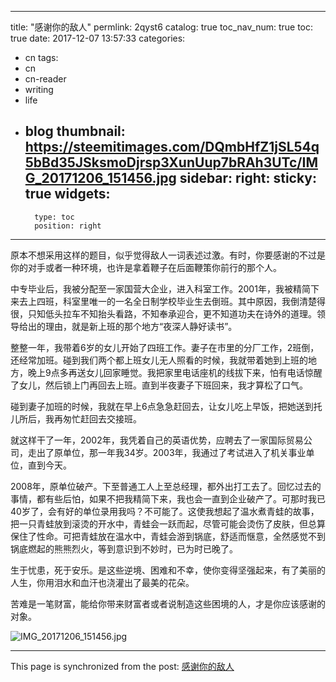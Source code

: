
---
title: "感谢你的敌人"
permlink: 2qyst6
catalog: true
toc_nav_num: true
toc: true
date: 2017-12-07 13:57:33
categories:
- cn
tags:
- cn
- cn-reader
- writing
- life
- blog
thumbnail: https://steemitimages.com/DQmbHfZ1jSL54q5bBd35JSksmoDjrsp3XunUup7bRAh3UTc/IMG_20171206_151456.jpg
sidebar:
    right:
        sticky: true
widgets:
    -
        type: toc
        position: right
---


原本不想采用这样的题目，似乎觉得敌人一词表述过激。有时，你要感谢的不过是你的对手或者一种环境，也许是拿着鞭子在后面鞭策你前行的那个人。

中专毕业后，我被分配至一家国营大企业，进入科室工作。2001年，我被精简下来去上四班，科室里唯一的一名全日制学校毕业生去倒班。其中原因，我倒清楚得很，只知低头拉车不知抬头看路，不知奉承迎合，更不知道功夫在诗外的道理。领导给出的理由，就是新上班的那个地方“夜深人静好读书”。

整整一年，我带着6岁的女儿开始了四班工作。妻子在市里的分厂工作，2班倒，还经常加班。碰到我们两个都上班女儿无人照看的时候，我就带着她到上班的地方，晚上9点多再送女儿回家睡觉。我把家里电话座机的线拔下来，怕有电话惊醒了女儿，然后锁上门再回去上班。直到半夜妻子下班回来，我才算松了口气。

碰到妻子加班的时候，我就在早上6点急急赶回去，让女儿吃上早饭，把她送到托儿所后，我再匆忙赶回去交接班。

就这样干了一年，2002年，我凭着自己的英语优势，应聘去了一家国际贸易公司，走出了原单位，那一年我34岁。2003年，我通过了考试进入了机关事业单位，直到今天。

2008年，原单位破产。下至普通工人上至总经理，都外出打工去了。回忆过去的事情，都有些后怕，如果不把我精简下来，我也会一直到企业破产了。可那时我已40岁了，会有好的单位录用我吗？不可能了。这使我想起了温水煮青蛙的故事，把一只青蛙放到滚烫的开水中，青蛙会一跃而起，尽管可能会烫伤了皮肤，但总算保住了性命。可把青蛙放在温水中，青蛙会游到锅底，舒适而惬意，全然感觉不到锅底燃起的熊熊烈火，等到意识到不妙时，已为时已晚了。

生于忧患，死于安乐。是这些逆境、困难和不幸，使你变得坚强起来，有了美丽的人生，你用泪水和血汗也浇灌出了最美的花朵。

苦难是一笔财富，能给你带来财富者或者说制造这些困境的人，才是你应该感谢的对象。

![IMG_20171206_151456.jpg](https://steemitimages.com/DQmbHfZ1jSL54q5bBd35JSksmoDjrsp3XunUup7bRAh3UTc/IMG_20171206_151456.jpg)

- - -

This page is synchronized from the post: [感谢你的敌人](https://steemit.com/@bring/2qyst6)
